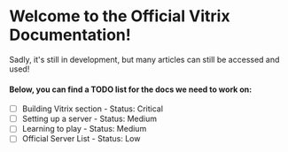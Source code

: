 # Welcome to the Official Vitrix Documentation!
Sadly, it's still in development, but many articles can still be accessed and used!

#### Below, you can find a TODO list for the docs we need to work on:
- [ ] Building Vitrix section - Status: Critical
- [ ] Setting up a server - Status: Medium
- [ ] Learning to play - Status: Medium
- [ ] Official Server List - Status: Low
